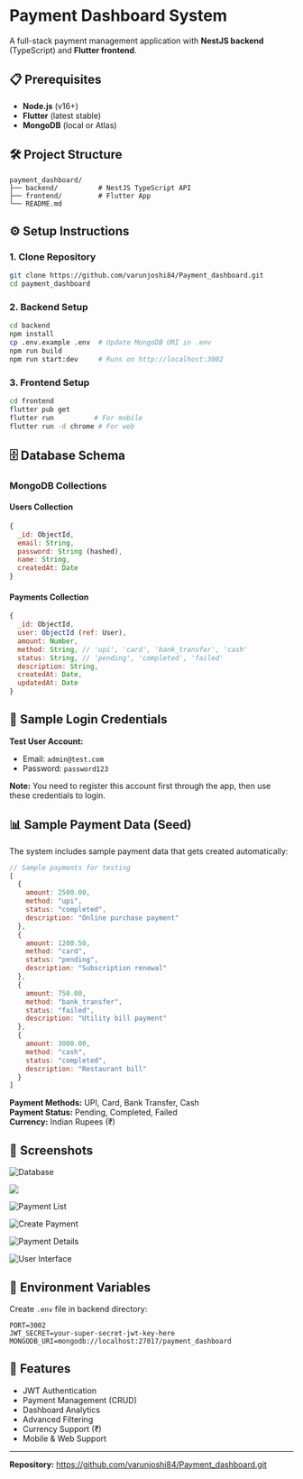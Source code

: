 # Payment Dashboard System

A full-stack payment management application with **NestJS backend** (TypeScript) and **Flutter frontend**.

## 📋 Prerequisites

- **Node.js** (v16+)
- **Flutter** (latest stable)
- **MongoDB** (local or Atlas)

## 🛠️ Project Structure

```
payment_dashboard/
├── backend/          # NestJS TypeScript API
├── frontend/         # Flutter App
└── README.md
```

## ⚙️ Setup Instructions

### 1. Clone Repository
```bash
git clone https://github.com/varunjoshi84/Payment_dashboard.git
cd payment_dashboard
```

### 2. Backend Setup
```bash
cd backend
npm install
cp .env.example .env  # Update MongoDB URI in .env
npm run build
npm run start:dev     # Runs on http://localhost:3002
```

### 3. Frontend Setup
```bash
cd frontend
flutter pub get
flutter run          # For mobile
flutter run -d chrome # For web
```

## 🗄️ Database Schema

### MongoDB Collections

#### Users Collection
```javascript
{
  _id: ObjectId,
  email: String,
  password: String (hashed),
  name: String,
  createdAt: Date
}
```

#### Payments Collection
```javascript
{
  _id: ObjectId,
  user: ObjectId (ref: User),
  amount: Number,
  method: String, // 'upi', 'card', 'bank_transfer', 'cash'
  status: String, // 'pending', 'completed', 'failed'
  description: String,
  createdAt: Date,
  updatedAt: Date
}
```

## 🔐 Sample Login Credentials

**Test User Account:**
- Email: `admin@test.com`
- Password: `password123`

**Note:** You need to register this account first through the app, then use these credentials to login.

## 📊 Sample Payment Data (Seed)

The system includes sample payment data that gets created automatically:

```javascript
// Sample payments for testing
[
  {
    amount: 2500.00,
    method: "upi",
    status: "completed",
    description: "Online purchase payment"
  },
  {
    amount: 1200.50,
    method: "card", 
    status: "pending",
    description: "Subscription renewal"
  },
  {
    amount: 750.00,
    method: "bank_transfer",
    status: "failed", 
    description: "Utility bill payment"
  },
  {
    amount: 3000.00,
    method: "cash",
    status: "completed",
    description: "Restaurant bill"
  }
]
```

**Payment Methods:** UPI, Card, Bank Transfer, Cash  
**Payment Status:** Pending, Completed, Failed  
**Currency:** Indian Rupees (₹)

## 📸 Screenshots


![Database](screenshots/Screenshot%202025-07-12%20at%2012.30.17.png)



![](screenshots/Screenshot%202025-07-12%20at%2012.37.27.png)



![Payment List](screenshots/Screenshot%202025-07-12%20at%2012.38.33.png)



![Create Payment](screenshots/Screenshot%202025-07-12%20at%2012.38.44.png)



![Payment Details](screenshots/Screenshot%202025-07-12%20at%2012.39.06.png)



![User Interface](screenshots/Screenshot%202025-07-12%20at%2012.39.22.png)


## 🔧 Environment Variables

Create `.env` file in backend directory:
```env
PORT=3002
JWT_SECRET=your-super-secret-jwt-key-here
MONGODB_URI=mongodb://localhost:27017/payment_dashboard
```

## 🚀 Features

- JWT Authentication
- Payment Management (CRUD)
- Dashboard Analytics
- Advanced Filtering
- Currency Support (₹)
- Mobile & Web Support

---

**Repository:** https://github.com/varunjoshi84/Payment_dashboard.git


